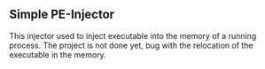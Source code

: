 ## Simple PE-Injector ##

This injector used to inject executable into the memory of a running process.
The project is not done yet, bug with the relocation of the executable in the memory.

